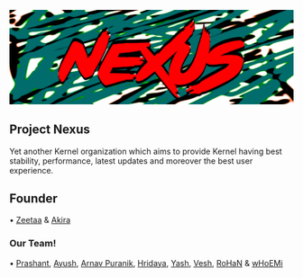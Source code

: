 ![nexus](https://github.com/projects-nexus/.github/blob/master/banner/nexus.png)
## Project Nexus
Yet another Kernel organization which aims to provide Kernel having best stability, performance, latest updates and moreover the best user experience.

## Founder

• [Zeetaa](https://github.com/NotZeetaa) & [Akira](https://github.com/akirasup3r)

### Our Team!

• [Prashant](https://github.com/ImPrashantt), [Ayush](https://github.com/ImSpiDy), [Arnav Puranik](https://github.com/arnavpuranik), [Hridaya](https://github.com/kawaaii), [Yash](https://github.com/ayash92), [Vesh](https://github.com/veshrao), [RoHaN](https://github.com/reaPeR1010) & [wHoEMi](https://github.com/wHo-EM-i)


